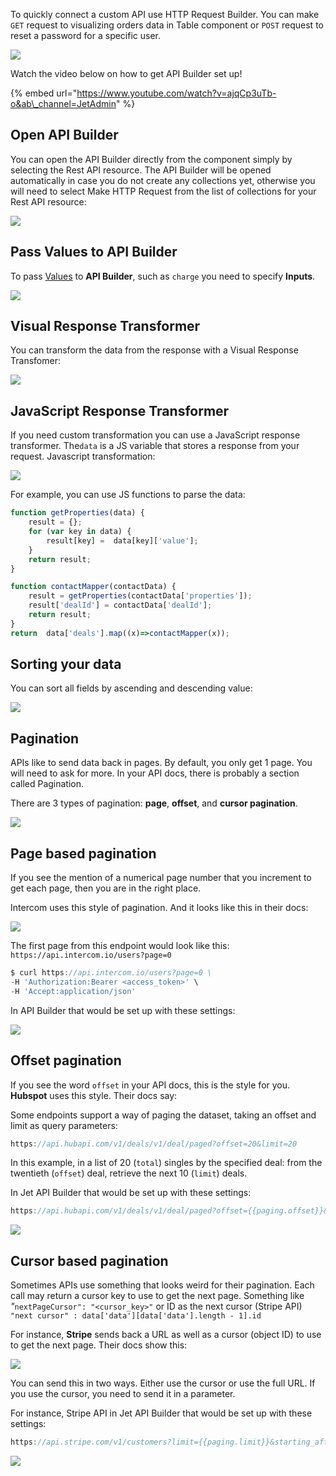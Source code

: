 To quickly connect a custom API use HTTP Request Builder. You can make `GET` request to visualizing orders data in Table component or `POST` request to reset a password for a specific user. 

![](https://gblobscdn.gitbook.com/assets%2F-LQ08RFAKZvFADEiXKFy%2F-Mjh4WH_3plDnw1Mr2q1%2F-Mjh4voR0KQJ3Hlq1UTt%2Fimage.png?alt=media&token=3260a4a8-3dfc-4d82-a13d-783a4deb02e5)

Watch the video below on how to get API Builder set up!

{% embed url="https://www.youtube.com/watch?v=ajqCp3uTb-o&ab\_channel=JetAdmin" %}



## Open API Builder

You can open the API Builder directly from the component simply by selecting the Rest API resource. The API Builder will be opened automatically in case you do not create any collections yet, otherwise you will need to select Make HTTP Request from the list of collections for your Rest API resource:

![](https://gblobscdn.gitbook.com/assets%2F-LQ08RFAKZvFADEiXKFy%2F-MjeajOjNWzJRcYkJVpo%2F-MjeczoFF0YERqnV7vL3%2Ftestgif38.gif?alt=media&token=3d14016b-81bd-45e9-ada6-6cb5782a34dc)

## Pass Values to API Builder

To pass [Values](user-guide/parameters) to **API Builder**, such as `charge` you need to specify **Inputs**.

![](https://gblobscdn.gitbook.com/assets%2F-LQ08RFAKZvFADEiXKFy%2F-MjeajOjNWzJRcYkJVpo%2F-MjefXqit0bVQoQhOsui%2Ftestgif39.gif?alt=media&token=39e6d7ae-9e38-40ef-b60f-f591cdb706a4)

## Visual Response Transformer

You can transform the data from the response with a Visual Response Transfomer:

![](https://gblobscdn.gitbook.com/assets%2F-LQ08RFAKZvFADEiXKFy%2F-MjeajOjNWzJRcYkJVpo%2F-MjegEFlOmU7YJNhGDdb%2Ftestgif40.gif?alt=media&token=15b397a0-aac6-477c-ad7b-9d51ccaad25d)

## JavaScript Response Transformer

If you need custom transformation you can use a JavaScript response transformer. The`data` is a JS variable that stores a response from your request. Javascript transformation:

![](https://gblobscdn.gitbook.com/assets%2F-LQ08RFAKZvFADEiXKFy%2F-MjeajOjNWzJRcYkJVpo%2F-MjeggjKodSSv8yV-_bg%2Ftestgif41.gif?alt=media&token=77d70c1f-db00-42d6-8376-ed3b533f2689)

For example, you can use JS functions to parse the data:

```javascript
function getProperties(data) {
    result = {};
    for (var key in data) {
        result[key] =  data[key]['value'];
    }
    return result;
}

function contactMapper(contactData) {
    result = getProperties(contactData['properties']);
    result['dealId'] = contactData['dealId'];
    return result;
}
return  data['deals'].map((x)=>contactMapper(x));
```

## Sorting your data

You can sort all fields by ascending and descending value:

![](https://gblobscdn.gitbook.com/assets%2F-LQ08RFAKZvFADEiXKFy%2F-MjeajOjNWzJRcYkJVpo%2F-Mjeh13QsTS31gOFNWy1%2Fimage.png?alt=media&token=6b28322e-d690-4123-8db7-df47ed45438f)

## Pagination

APIs like to send data back in pages. By default, you only get 1 page. You will need to ask for more. In your API docs, there is probably a section called Pagination. 

There are 3 types of pagination: **page**, **offset**, and **cursor pagination**.

![](https://gblobscdn.gitbook.com/assets%2F-LQ08RFAKZvFADEiXKFy%2F-MjeajOjNWzJRcYkJVpo%2F-Mjeh7Tik3XOqATBsA_4%2Fimage.png?alt=media&token=8c69d74b-b8c6-4cd9-9f7a-5e100af4a5da)

## Page based pagination

If you see the mention of a numerical page number that you increment to get each page, then you are in the right place.

Intercom uses this style of pagination. And it looks like this in their docs:

![](https://gblobscdn.gitbook.com/assets%2F-LQ08RFAKZvFADEiXKFy%2F-MEN7lusGJUPDvMe9NsW%2F-MEPYVTsk1ywtvFYEr8I%2Fimage.png?alt=media&token=23edd633-f704-4a05-bedf-4a016d67a588)

 The first page from this endpoint would look like this: `https://api.intercom.io/users?page=0`

```javascript
$ curl https://api.intercom.io/users?page=0 \
-H 'Authorization:Bearer <access_token>' \
-H 'Accept:application/json'
```

In API Builder that would be set up with these settings:

![](https://gblobscdn.gitbook.com/assets%2F-LQ08RFAKZvFADEiXKFy%2F-MjeajOjNWzJRcYkJVpo%2F-MjehP__TaOg0tzuG1ac%2Fimage.png?alt=media&token=510011fb-9212-4eda-956d-8cb01fd8d181)

## Offset pagination

If you see the word `offset` in your API docs, this is the style for you. **Hubspot** uses this style. Their docs say:

Some endpoints support a way of paging the dataset, taking an offset and limit as query parameters:

```javascript
https://api.hubapi.com/v1/deals/v1/deal/paged?offset=20&limit=20

```

In this example, in a list of 20 \(`total`\) singles by the specified deal: from the twentieth \(`offset`\) deal, retrieve the next 10 \(`limit`\) deals.

In Jet API Builder that would be set up with these settings:

```javascript
https://api.hubapi.com/v1/deals/v1/deal/paged?offset={{paging.offset}}&limit={{paging.limit}}
```

![](https://gblobscdn.gitbook.com/assets%2F-LQ08RFAKZvFADEiXKFy%2F-MjeajOjNWzJRcYkJVpo%2F-MjehZ-rj12DLFeO5VIJ%2Fimage.png?alt=media&token=0acb47b8-ea1f-409d-884a-39d46ac03991)

## Cursor based pagination

Sometimes APIs use something that looks weird for their pagination. Each call may return a cursor key to use to get the next page. Something like _"_`nextPageCursor": "<cursor_key>"` or ID as the next cursor \(Stripe API\) `"next cursor" : data['data'][data['data'].length - 1].id`

For instance, **Stripe** sends back a URL as well as a cursor \(object ID\) to use to get the next page. Their docs show this:

![](https://gblobscdn.gitbook.com/assets%2F-LQ08RFAKZvFADEiXKFy%2F-MEN7lusGJUPDvMe9NsW%2F-MEPWCcGwF8nrcBM8x5f%2Fimage.png?alt=media&token=6204ecaa-2a8e-48be-b752-d556e887a3b6)

You can send this in two ways. Either use the cursor or use the full URL. If you use the cursor, you need to send it in a parameter.

For instance, Stripe API in Jet API Builder that would be set up with these settings:

```javascript
https://api.stripe.com/v1/customers?limit={{paging.limit}}&starting_after={{paging.cursor_next}}&ending_before={{paging.cursor_prev}}
```

![](https://gblobscdn.gitbook.com/assets%2F-LQ08RFAKZvFADEiXKFy%2F-MjeajOjNWzJRcYkJVpo%2F-MjehsUdpDGygv5JTn4M%2Fimage.png?alt=media&token=db8dbaa5-a8f5-4561-bd9e-963cbd1ca317)

